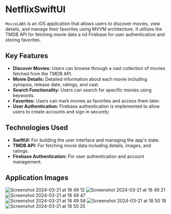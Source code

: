 # NetflixSwiftUI

`MovieLABS` is an iOS application that allows users to discover movies, view details, and manage their favorites using MVVM architecture. It utilizes the TMDB API for fetching movie data a nd Firebase for user authentication and storing favorites.

## Key Features

- **Discover Movies:** Users can browse through a vast collection of movies fetched from the TMDB API.
- **Movie Details:** Detailed information about each movie including synopsis, release date, ratings, and cast.
- **Search Functionality:** Users can search for specific movies using keywords.
- **Favorites:** Users can mark movies as favorites and access them later.
- **User Authentication:** Firebase authentication is implemented to allow users to create accounts and sign in securely.

## Technologies Used

- **SwiftUI:** For building the user interface and managing the app's state.
- **TMDB API:** For fetching movie data including details, images, and ratings.
- **Firebase Authentication:** For user authentication and account management.

## Application Images

![Screenshot 2024-03-21 at 18 49 12](https://github.com/bengiianil/NetflixSwiftUI/assets/58110156/cc7ddb87-936b-4990-9935-b11db2d0cfc4)
![Screenshot 2024-03-21 at 18 49 21](https://github.com/bengiianil/NetflixSwiftUI/assets/58110156/388b2e2e-ea11-4d52-a35d-2502977a5326)
![Screenshot 2024-03-21 at 18 49 47](https://github.com/bengiianil/NetflixSwiftUI/assets/58110156/a7e26139-bf56-4e28-ab06-cbb2df43aadc)
![Screenshot 2024-03-21 at 18 49 58](https://github.com/bengiianil/NetflixSwiftUI/assets/58110156/16fd334b-7abc-4fe5-961e-fb58e6c03ad4)
![Screenshot 2024-03-21 at 18 50 18](https://github.com/bengiianil/NetflixSwiftUI/assets/58110156/bdde4aca-a4d9-4fc0-b5af-1df8f10e934b)
![Screenshot 2024-03-21 at 18 50 25](https://github.com/bengiianil/NetflixSwiftUI/assets/58110156/af54c138-493e-40be-9938-4ad72d8543ac)
